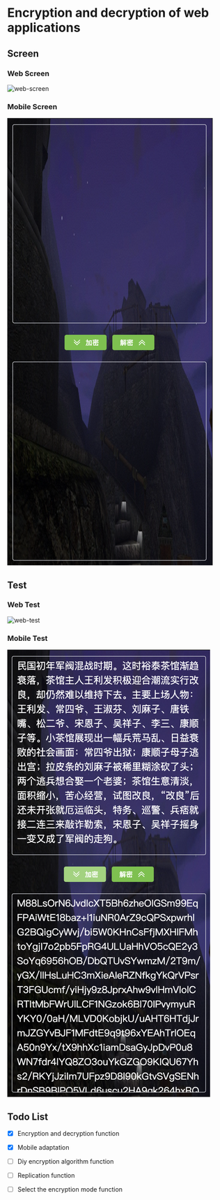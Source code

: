 # Encryption and decryption of web applications

## Screen

### Web Screen
![web-screen](./src/assets/web-screen.png)

### Mobile Screen
![mobile-screen](./src/assets/mobile-screen.png)

## Test

### Web Test
![web-test](./src/assets/web-test.png)

### Mobile Test
![mobile-test](./src/assets/mobile-test.png)

## Todo List
- [x] Encryption and decryption function
- [x] Mobile adaptation
- [ ] Diy encryption algorithm function
- [ ] Replication function
- [ ] Select the encryption mode function

